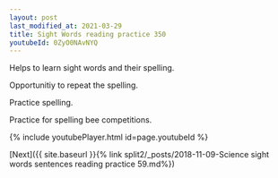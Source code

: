 ```yaml
---
layout: post
last_modified_at: 2021-03-29
title: Sight Words reading practice 350
youtubeId: 0ZyO0NAvNYQ
---
```

 
 
Helps to learn sight words and their spelling.

Opportunitiy to repeat the spelling. 

Practice spelling. 
 
Practice for spelling bee competitions. 
 
{% include youtubePlayer.html id=page.youtubeId %}
 
 

[Next]({{ site.baseurl }}{% link  split2/_posts/2018-11-09-Science sight words sentences reading practice 59.md%})
 
